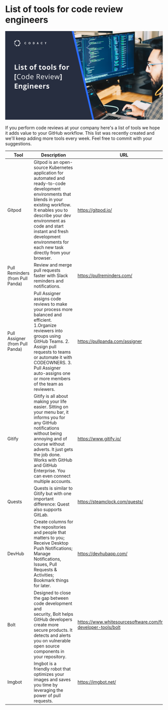 # List of tools for code review engineers

![List of tools for code review engineers](images/title.png)

If you perform code reviews at your company here's a list of tools we hope it adds value to your GitHub workflow.
This list was recently created and we'll keep adding more tools every week.
Feel free to commit with your suggestions.

| Tool | Description | URL |
| ---- | ----------- | --- |
| Gitpod | Gitpod is an open-source Kubernetes application for automated and ready-to-code development environments that blends in your existing workflow. It enables you to describe your dev environment as code and start instant and fresh development environments for each new task directly from your browser. | https://gitpod.io/ |
| Pull Reminders (from Pull Panda) | Review and merge pull requests faster with Slack reminders and notifications. | https://pullreminders.com/ | N/A |  
| Pull Assigner (from Pull Panda) | Pull Assigner assigns code reviews to make your process more balanced and efficient. 1.Organize reviewers into groups using GitHub Teams. 2. Assign pull requests to teams or automate it with CODEOWNERS. 3. Pull Assigner auto-assigns one or more members of the team as reviewers. | https://pullpanda.com/assigner |
| Gitify | Gitify is all about making your life easier. Sitting on your menu bar, it informs you for any GitHub notifications without being annoying and of course without adverts. It just gets the job done. Works with GitHub and GitHub Enterprise. You can even connect multiple accounts. | https://www.gitify.io/ |
| Quests | Quests is similar to Gitify but with one important difference: Quest also supports GitLab. | https://steamclock.com/quests/ |
| DevHub | Create columns for the repositories and people that matters to you; Receive Desktop Push Notifications; Manage Notifications, Issues, Pull Requests & Activities; Bookmark things for later. | https://devhubapp.com/ |
| Bolt | Designed to close the gap between code development and security, Bolt helps GitHub developers create more secure products. It detects and alerts you on vulnerable open source components in your repository. | https://www.whitesourcesoftware.com/free-developer-tools/bolt |
 | Imgbot | Imgbot is a friendly robot that optimizes your images and saves you time by leveraging the power of pull requests. | https://imgbot.net/ |
